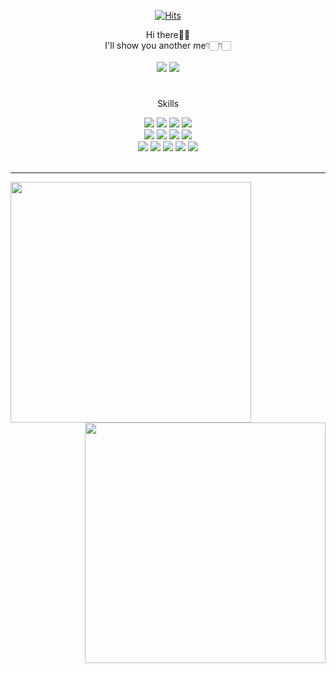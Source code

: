 <div align="center">
  
[![Hits](https://hits.seeyoufarm.com/api/count/incr/badge.svg?url=https%3A%2F%2Fgithub.com%2Fmhj94%2Fhit-counter&count_bg=%23000000&title_bg=%238C8C8C&icon=&icon_color=%23943838&title=hits&edge_flat=false)](https://hits.seeyoufarm.com)
</div>
<div align="center">
Hi there👋🏻<br>
I'll show you another me👇🏻👇🏻<br><br>
<a href="https://www.notion.so/munhyeokjun/Back-End-Developer-bb08dbe1b2194ebab36a28dd1145ab20?pvs=4"><img src="https://img.shields.io/badge/Notion-white?style=flat&logo=Notion&logoColor=000000"></a>
<a href="https://velog.io/@mumum"><img src="https://img.shields.io/badge/Velog-white?style=flat&logo=Velog&logoColor=#20C997"></a>
 
<br>
  
#


<p>Skills</p>
<div>
<span>
<img src="https://img.shields.io/badge/Java-007396?style=flat&logo=Java&logoColor=white">
<img src="https://img.shields.io/badge/Spring-6DB33F?style=flat&logo=Spring&logoColor=white"/>
<img src="https://img.shields.io/badge/Spring boot-6DB33F?style=flat&logo=Springboot&logoColor=white"/>
<img src="https://img.shields.io/badge/Spring Security-6DB33F?style=flat&logo=springsecurity&logoColor=white"></br>

<img src="https://img.shields.io/badge/Git-F05032?style=flat&logo=Git&logoColor=white">
<img src="https://img.shields.io/badge/JavaScript-F7DF1E?style=flat&logo=JavaScript&logoColor=white">
<img src="https://img.shields.io/badge/MySQL-4479A1?style=flat&logo=MySQL&logoColor=white">
<img src="https://img.shields.io/badge/PostgreSQL-4169E1?style=flat&logo=MySQL&logoColor=white"></br>

<img src="https://img.shields.io/badge/Kafka-231F20?style=flat&logo=apachekafka&logoColor=white">
<img src="https://img.shields.io/badge/Redis-DC382D?style=flat&logo=redis&logoColor=white">
<img src="https://img.shields.io/badge/AWS EC2-FF9900?style=flat&logo=amazonec2&logoColor=white">
<img src="https://img.shields.io/badge/AWS RDS-527FFF?style=flat&logo=amazonrds&logoColor=white">
<img src="https://img.shields.io/badge/AWS S3-569A31?style=flat&logo=amazons3&logoColor=white">

</span>
</br></br>

----

<div align=center>
    <a href="https://github.com/anuraghazra/github-readme-stats" title="Go to Source">
      <img align="left" width=385 src="https://github-readme-stats.vercel.app/api?username=mhj94&show_icons=true&theme=discord_old_blurple" />
    </a>
    <a href="https://git.io/streak-stats" title="Go to Source">
      <img align="right" width=385 src="http://github-readme-streak-stats.herokuapp.com?user=mhj94&hide_border=true&theme=iceberg" alt="" />
    </a>
</div>

